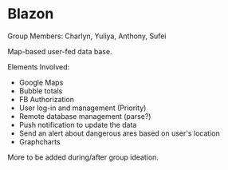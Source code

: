 # Blazon

Group Members: Charlyn, Yuliya, Anthony, Sufei

Map-based user-fed data base.

Elements Involved:
- Google Maps 
- Bubble totals
- FB Authorization
- User log-in and management (Priority)
- Remote database management (parse?)
- Push notification to update the data
- Send an alert about dangerous ares based on user's location
- Graphcharts
 


More to be added during/after group ideation.

